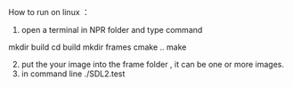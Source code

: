 How to run on linux ：
1. open a terminal in NPR folder and type command

mkdir build
cd build
mkdir frames
cmake ..
make

2. put the your image into the frame folder , it can be one or more images.
3. in command line
./SDL2.test
